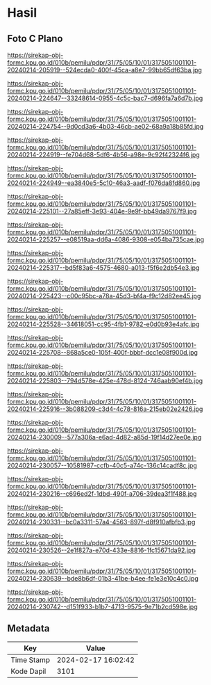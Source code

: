 # Hasil

## Foto C Plano

https://sirekap-obj-formc.kpu.go.id/010b/pemilu/pdpr/31/75/05/10/01/3175051001101-20240214-205919--524ecda0-400f-45ca-a8e7-99bb65df63ba.jpg

https://sirekap-obj-formc.kpu.go.id/010b/pemilu/pdpr/31/75/05/10/01/3175051001101-20240214-224647--33248614-0955-4c5c-bac7-d696fa7a6d7b.jpg

https://sirekap-obj-formc.kpu.go.id/010b/pemilu/pdpr/31/75/05/10/01/3175051001101-20240214-224754--9d0cd3a6-4b03-46cb-ae02-68a9a18b85fd.jpg

https://sirekap-obj-formc.kpu.go.id/010b/pemilu/pdpr/31/75/05/10/01/3175051001101-20240214-224919--fe704d68-5df6-4b56-a98e-9c92f42324f6.jpg

https://sirekap-obj-formc.kpu.go.id/010b/pemilu/pdpr/31/75/05/10/01/3175051001101-20240214-224949--ea3840e5-5c10-46a3-aadf-f076da8fd860.jpg

https://sirekap-obj-formc.kpu.go.id/010b/pemilu/pdpr/31/75/05/10/01/3175051001101-20240214-225101--27a85eff-3e93-404e-9e9f-bb49da9767f9.jpg

https://sirekap-obj-formc.kpu.go.id/010b/pemilu/pdpr/31/75/05/10/01/3175051001101-20240214-225257--e08519aa-dd6a-4086-9308-e054ba735cae.jpg

https://sirekap-obj-formc.kpu.go.id/010b/pemilu/pdpr/31/75/05/10/01/3175051001101-20240214-225317--bd5f83a6-4575-4680-a013-f5f6e2db54e3.jpg

https://sirekap-obj-formc.kpu.go.id/010b/pemilu/pdpr/31/75/05/10/01/3175051001101-20240214-225423--c00c95bc-a78a-45d3-bf4a-f9c12d82ee45.jpg

https://sirekap-obj-formc.kpu.go.id/010b/pemilu/pdpr/31/75/05/10/01/3175051001101-20240214-225528--34618051-cc95-4fb1-9782-e0d0b93e4afc.jpg

https://sirekap-obj-formc.kpu.go.id/010b/pemilu/pdpr/31/75/05/10/01/3175051001101-20240214-225708--868a5ce0-105f-400f-bbbf-dcc1e08f900d.jpg

https://sirekap-obj-formc.kpu.go.id/010b/pemilu/pdpr/31/75/05/10/01/3175051001101-20240214-225803--794d578e-425e-478d-8124-746aab90ef4b.jpg

https://sirekap-obj-formc.kpu.go.id/010b/pemilu/pdpr/31/75/05/10/01/3175051001101-20240214-225916--3b088209-c3d4-4c78-816a-215eb02e2426.jpg

https://sirekap-obj-formc.kpu.go.id/010b/pemilu/pdpr/31/75/05/10/01/3175051001101-20240214-230009--577a306a-e6ad-4d82-a85d-19f14d27ee0e.jpg

https://sirekap-obj-formc.kpu.go.id/010b/pemilu/pdpr/31/75/05/10/01/3175051001101-20240214-230057--10581987-ccfb-40c5-a74c-136c14cadf8c.jpg

https://sirekap-obj-formc.kpu.go.id/010b/pemilu/pdpr/31/75/05/10/01/3175051001101-20240214-230216--c696ed2f-1dbd-490f-a706-39dea3f1f488.jpg

https://sirekap-obj-formc.kpu.go.id/010b/pemilu/pdpr/31/75/05/10/01/3175051001101-20240214-230331--bc0a3311-57a4-4563-897f-d8f910afbfb3.jpg

https://sirekap-obj-formc.kpu.go.id/010b/pemilu/pdpr/31/75/05/10/01/3175051001101-20240214-230526--2e1f827a-e70d-433e-8816-1fc15671da92.jpg

https://sirekap-obj-formc.kpu.go.id/010b/pemilu/pdpr/31/75/05/10/01/3175051001101-20240214-230639--bde8b6df-01b3-41be-b4ee-fe1e3e10c4c0.jpg

https://sirekap-obj-formc.kpu.go.id/010b/pemilu/pdpr/31/75/05/10/01/3175051001101-20240214-230742--d151f933-b1b7-4713-9575-9e71b2cd598e.jpg


## Metadata

| Key        | Value               |
| ---------- | ------------------- |
| Time Stamp | 2024-02-17 16:02:42 |
| Kode Dapil | 3101                |



